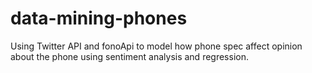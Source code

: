 # data-mining-phones
Using Twitter API and fonoApi to model how phone spec affect opinion about the phone using sentiment analysis and regression.
